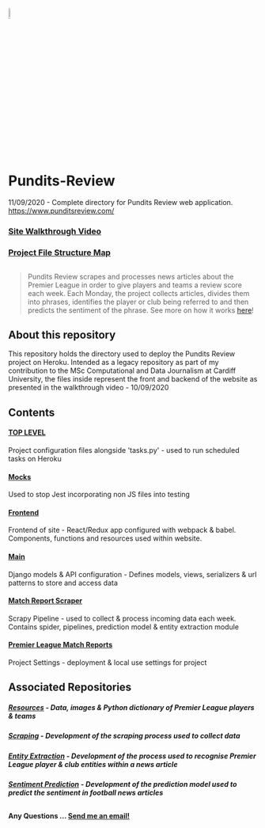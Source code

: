 <img src="https://i.ibb.co/ZXVNVY5/pr-logo-plain-opauq.png" width="7.5%" height="7.5%">

# Pundits-Review
11/09/2020 - Complete directory for Pundits Review web application. https://www.punditsreview.com/

### <a href="https://andyclarkemedia.github.io/Pundits-Review/" target="_blank">Site Walkthrough Video</a>
### <a href="https://www.youtube.com/watch?v=q8o1yvzkMKY" target="_blank">Project File Structure Map</a>
##

> Pundits Review scrapes and processes news articles about the Premier League in order to give players and teams a review score each week. Each Monday, the project collects articles, divides them into phrases, identifies the player or club being referred to and then predicts the sentiment of the phrase. See more on how it works <a href="https://www.punditsreview.com/howitworks">here</a>!

## About this repository
This repository holds the directory used to deploy the Pundits Review project on Heroku. Intended as a legacy repository as part of my contribution to the MSc Computational and Data Journalism at Cardiff University, the files inside represent the front and backend of the website as presented in the walkthrough video - 10/09/2020

## Contents

#### <a href="https://github.com/andyclarkemedia/Pundits-Review/tree/master/">TOP LEVEL</a>
Project configuration files alongside 'tasks.py' - used to run scheduled tasks on Heroku

#### <a href="https://github.com/andyclarkemedia/Pundits-Review/tree/master/__mocks__">Mocks</a>
Used to stop Jest incorporating non JS files into testing

#### <a href="https://github.com/andyclarkemedia/Pundits-Review/tree/master/frontend">Frontend</a>
Frontend of site - React/Redux app configured with webpack & babel. Components, functions and resources used within website.

#### <a href="https://github.com/andyclarkemedia/Pundits-Review/tree/master/main">Main</a>
Django models & API configuration - Defines models, views, serializers & url patterns to store and access data

#### <a href="https://github.com/andyclarkemedia/Pundits-Review/tree/master/matchreportscraper">Match Report Scraper</a>
Scrapy Pipeline - used to collect & process incoming data each week. Contains spider, pipelines, prediction model & entity extraction module 

#### <a href="https://github.com/andyclarkemedia/Pundits-Review/tree/master/premierleaguematchreports">Premier League Match Reports</a>
Project Settings - deployment & local use settings for project


## Associated Repositories

##### <a href="https://github.com/andyclarkemedia/Pundits-Review-Resources">Resources</a> - Data, images & Python dictionary of Premier League players & teams
##### <a href="https://github.com/andyclarkemedia/Pundits-Review-Scraping">Scraping</a> - Development of the scraping process used to collect data
##### <a href="https://github.com/andyclarkemedia/Pundits-Review-Entity-Extraction">Entity Extraction</a> - Development of the process used to recognise Premier League player & club entities within a news article
##### <a href="https://github.com/andyclarkemedia/Pundits-Review-Sentiment-Prediction">Sentiment Prediction</a> - Development of the prediction model used to predict the sentiment in football news articles 

##
#### Any Questions ... <a target="_blank" href="mailto:clarkeAJ3@cardiff.ac.uk">Send me an email!</a>
